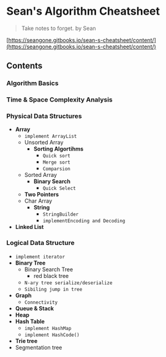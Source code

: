 <extoc></extoc>

# Sean's Algorithm Cheatsheet

> Take notes to forget.
> by Sean

[https://seangone.gitbooks.io/sean-s-cheatsheet/content/](https://seangone.gitbooks.io/sean-s-cheatsheet/content/)

## Contents

### Algorithm Basics
### Time & Space Complexity Analysis
### Physical Data Structures

- **Array**
    - `implement ArrayList`
    - Unsorted Array
        - **Sorting Algortihms**
            - `Quick sort`
            - `Merge sort`
            - `Comparsion`
    - Sorted Array
        - **Binary Search**
            - `Quick Select`
    - **Two Pointers**
    - Char Array
        - **String**
            - `StringBuilder`
            - `implementEncoding and Decoding`
- **Linked List**

### Logical Data Structure

- `implement iterator`
- **Binary Tree**
    - Binary Search Tree
        - red black tree
    - `N-ary tree serialize/deserialize`
    - `Sibiling jump in tree`
- **Graph**
    - `Connectivity`
- **Queue & Stack**
- **Heap**
- **Hash Table**
    - `implement HashMap`
    - `implement HashCode()`
- **Trie tree**
- Segmentation tree